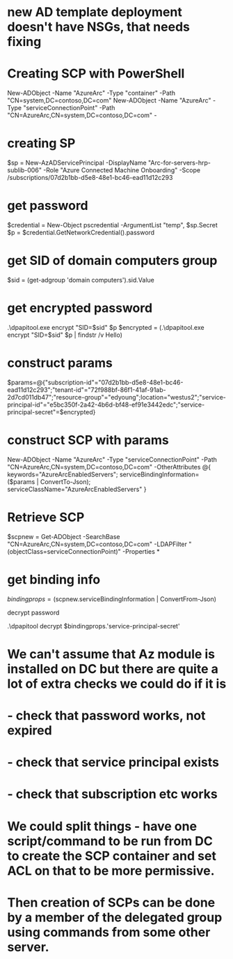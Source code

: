 # new AD template deployment doesn't have NSGs, that needs fixing

# Creating SCP with PowerShell

New-ADObject -Name "AzureArc" -Type "container" -Path "CN=system,DC=contoso,DC=com"
New-ADObject -Name "AzureArc" -Type "serviceConnectionPoint" -Path "CN=AzureArc,CN=system,DC=contoso,DC=com" -

# creating SP
$sp = New-AzADServicePrincipal -DisplayName "Arc-for-servers-hrp-sublib-006" -Role "Azure Connected Machine Onboarding" -Scope /subscriptions/07d2b1bb-d5e8-48e1-bc46-ead11d12c293

# get password

$credential = New-Object pscredential -ArgumentList "temp", $sp.Secret
$p = $credential.GetNetworkCredential().password

# get SID of domain computers group
$sid = (get-adgroup 'domain computers').sid.Value

# get encrypted password
.\dpapitool.exe encrypt "SID=$sid" $p
$encrypted = (.\dpapitool.exe encrypt "SID=$sid" $p | findstr /v Hello) 

# construct params
$params=@{"subscription-id"="07d2b1bb-d5e8-48e1-bc46-ead11d12c293";"tenant-id"="72f988bf-86f1-41af-91ab-2d7cd011db47";"resource-group"="edyoung";location="westus2";"service-principal-id"="e5bc350f-2a42-4b6d-bf48-ef91e3442edc";"service-principal-secret"=$encrypted}

# construct SCP with params
New-ADObject -Name "AzureArc" -Type "serviceConnectionPoint" -Path "CN=AzureArc,CN=system,DC=contoso,DC=com" -OtherAttributes @{
    keywords="AzureArcEnabledServers";
    serviceBindingInformation=($params | ConvertTo-Json);
    serviceClassName="AzureArcEnabledServers"
}


# Retrieve SCP
$scpnew = Get-ADObject -SearchBase "CN=AzureArc,CN=system,DC=contoso,DC=com" -LDAPFilter "(objectClass=serviceConnectionPoint)" -Properties *

# get binding info
$bindingprops = ($scpnew.serviceBindingInformation | ConvertFrom-Json)

decrypt password

.\dpapitool decrypt $bindingprops.'service-principal-secret'

# We can't assume that Az module is installed on DC but there are quite a lot of extra checks we could do if it is
# - check that password works, not expired
# - check that service principal exists
# - check that subscription etc works

# We could split things - have one script/command to be run from DC to create the SCP container and set ACL on that to be more permissive. 
# Then creation of SCPs can be done by a member of the delegated group using commands from some other server. 


